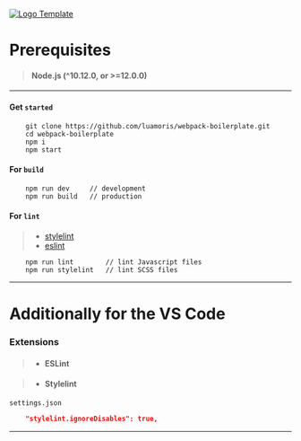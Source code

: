 [![Logo Template][logo]][github]

# Prerequisites 
> #### Node.js (^10.12.0, or >=12.0.0)

---

#### Get `started`

```console
	git clone https://github.com/luamoris/webpack-boilerplate.git
	cd webpack-boilerplate
	npm i
	npm start
```

#### For `build`

```console
	npm run dev 	// development
	npm run build	// production
```

#### For `lint`

> - [stylelint][stylelint]
> - [eslint][eslint]

```console
	npm run lint		// lint Javascript files
	npm run stylelint	// lint SCSS files
```

---

# Additionally for the VS Code

### Extensions 

> - #### ESLint

> - #### Stylelint

`settings.json`

```json
	"stylelint.ignoreDisables": true,
```




--- 

[stylelint]: https://stylelint.io/
[eslint]: https://eslint.org/

[logo]: https://raw.githubusercontent.com/luamoris/webpack-boilerplate/276b2451ca1f7d11d6cddb83ae3418105511396b/src/img/box.svg
[github]: https://github.com/luamoris/webpack-boilerplate
